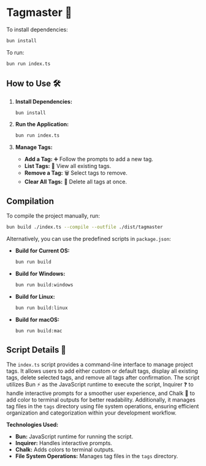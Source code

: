 # Tagmaster 🚀

To install dependencies:

```bash
bun install
```

To run:

```bash
bun run index.ts
```

## How to Use 🛠️

1. **Install Dependencies:**
    ```bash
    bun install
    ```

2. **Run the Application:**
    ```bash
    bun run index.ts
    ```

3. **Manage Tags:**
    - **Add a Tag:** ➕ Follow the prompts to add a new tag.
    - **List Tags:** 📃 View all existing tags.
    - **Remove a Tag:** 🗑️ Select tags to remove.
    - **Clear All Tags:** 🧹 Delete all tags at once.

## Compilation

To compile the project manually, run:

```bash
bun build ./index.ts --compile --outfile ./dist/tagmaster
```

Alternatively, you can use the predefined scripts in `package.json`:

- **Build for Current OS:**
    ```bash
    bun run build
    ```

- **Build for Windows:**
    ```bash
    bun run build:windows
    ```

- **Build for Linux:**
    ```bash
    bun run build:linux
    ```

- **Build for macOS:**
    ```bash
    bun run build:mac
    ```

## Script Details 📝

The `index.ts` script provides a command-line interface to manage project tags. It allows users to add either custom or default tags, display all existing tags, delete selected tags, and remove all tags after confirmation. The script utilizes Bun ⚡ as the JavaScript runtime to execute the script, Inquirer ❓ to handle interactive prompts for a smoother user experience, and Chalk 🎨 to add color to terminal outputs for better readability. Additionally, it manages tag files in the `tags` directory using file system operations, ensuring efficient organization and categorization within your development workflow.

**Technologies Used:**

- **Bun:** JavaScript runtime for running the script.
- **Inquirer:** Handles interactive prompts.
- **Chalk:** Adds colors to terminal outputs.
- **File System Operations:** Manages tag files in the `tags` directory.

